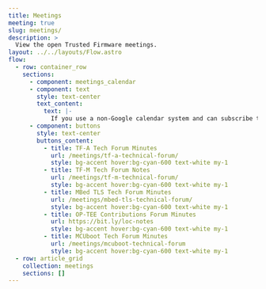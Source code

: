 ```yaml
---
title: Meetings
meeting: true
slug: meetings/
description: >
  View the open Trusted Firmware meetings.
layout: ../../layouts/Flow.astro
flow:
  - row: container_row
    sections:
      - component: meetings_calendar
      - component: text
        style: text-center
        text_content:
          text: |-
            If you use a non-Google calendar system and can subscribe to an iCal link or import an ICS file, please use <a href="https://calendar.google.com/calendar/ical/linaro.org_havjv2figrh5egaiurb229pd8c%40group.calendar.google.com/public/basic.ics">this link</a>.
      - component: buttons
        style: text-center
        buttons_content:
          - title: TF-A Tech Forum Minutes
            url: /meetings/tf-a-technical-forum/
            style: bg-accent hover:bg-cyan-600 text-white my-1
          - title: TF-M Tech Forum Notes
            url: /meetings/tf-m-technical-forum/
            style: bg-accent hover:bg-cyan-600 text-white my-1
          - title: MBed TLS Tech Forum Minutes
            url: /meetings/mbed-tls-technical-forum/
            style: bg-accent hover:bg-cyan-600 text-white my-1
          - title: OP-TEE Contributions Forum Minutes
            url: https://bit.ly/loc-notes
            style: bg-accent hover:bg-cyan-600 text-white my-1
          - title: MCUboot Tech Forum Minutes
            url: /meetings/mcuboot-technical-forum
            style: bg-accent hover:bg-cyan-600 text-white my-1
  - row: article_grid
    collection: meetings
    sections: []
---
```

